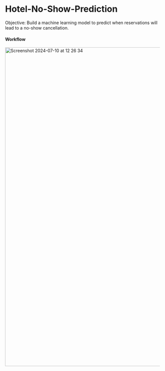 # Hotel-No-Show-Prediction
Objective: Build a machine learning model to predict when reservations will lead to a no-show cancellation. 

#### **Workflow**
<img width="1038" alt="Screenshot 2024-07-10 at 12 26 34" src="https://github.com/kelvinfoo123/Hotel-No-Show-Prediction/assets/112041340/c4d4de5f-fa40-4329-abe1-391478a89c79">
